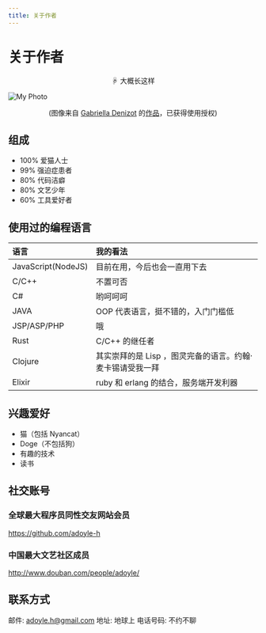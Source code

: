 ```yaml
---
title: 关于作者
---
```


# 关于作者

<div style="text-align: center;">☟ 大概长这样</div>

![My Photo][Photo]

<div style="text-align: center;">(图像来自 <a href="http://gabrielladenizot.com/" target="_blank" rel="external">Gabriella Denizot</a> 的<a href="http://simpledesktops.com/browse/desktops/2010/aug/19/classy/" target="_blank" rel="external">作品</a>，已获得使用授权)</div>

## 组成

- 100% 爱猫人士
- 99% 强迫症患者
- 80% 代码洁癖
- 80% 文艺少年
- 60% 工具爱好者

## 使用过的编程语言

| 语言               | 我的看法                                                  |
| :--                | :--                                                       |
| JavaScript(NodeJS) | 目前在用，今后也会一直用下去                              |
| C/C++              | 不置可否                                                  |
| C#                 | 哟呵呵呵                                                  |
| JAVA               | OOP 代表语言，挺不错的，入门门槛低                        |
| JSP/ASP/PHP        | 哦                                                        |
| Rust               | C/C++ 的继任者                                            |
| Clojure            | 其实崇拜的是 Lisp ，图灵完备的语言。约翰·麦卡锡请受我一拜 |
| Elixir             | ruby 和 erlang 的结合，服务端开发利器                     |

## 兴趣爱好

- 猫（包括 Nyancat）
- Doge（不包括狗）
- 有趣的技术
- 读书

## 社交账号

### 全球最大程序员同性交友网站会员

https://github.com/adoyle-h

### 中国最大文艺社区成员

http://www.douban.com/people/adoyle/

## 联系方式
邮件: adoyle.h@gmail.com
地址: 地球上
电话号码: 不约不聊

[Photo]: //cdn.adoyle.top/head_160.png
[Gabriella Denizot]: http://gabrielladenizot.com/
[0]: http://simpledesktops.com/browse/desktops/2010/aug/19/classy/
